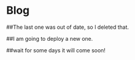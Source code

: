 # Blog

##The last one was out of date, so I deleted that.

##I am going to deploy a new one.

##wait for some days  it will come soon!

